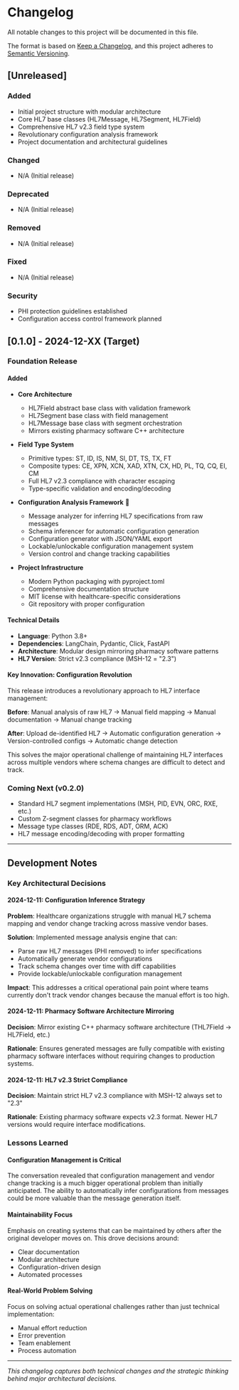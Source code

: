 # Changelog

All notable changes to this project will be documented in this file.

The format is based on [Keep a Changelog](https://keepachangelog.com/en/1.0.0/),
and this project adheres to [Semantic Versioning](https://semver.org/spec/v2.0.0.html).

## [Unreleased]

### Added
- Initial project structure with modular architecture
- Core HL7 base classes (HL7Message, HL7Segment, HL7Field)
- Comprehensive HL7 v2.3 field type system
- Revolutionary configuration analysis framework
- Project documentation and architectural guidelines

### Changed
- N/A (Initial release)

### Deprecated
- N/A (Initial release)

### Removed
- N/A (Initial release)

### Fixed
- N/A (Initial release)

### Security
- PHI protection guidelines established
- Configuration access control framework planned

## [0.1.0] - 2024-12-XX (Target)

### Foundation Release

#### Added
- **Core Architecture**
  - HL7Field abstract base class with validation framework
  - HL7Segment base class with field management
  - HL7Message base class with segment orchestration
  - Mirrors existing pharmacy software C++ architecture

- **Field Type System**
  - Primitive types: ST, ID, IS, NM, SI, DT, TS, TX, FT
  - Composite types: CE, XPN, XCN, XAD, XTN, CX, HD, PL, TQ, CQ, EI, CM
  - Full HL7 v2.3 compliance with character escaping
  - Type-specific validation and encoding/decoding

- **Configuration Analysis Framework** 🚀
  - Message analyzer for inferring HL7 specifications from raw messages
  - Schema inferencer for automatic configuration generation
  - Configuration generator with JSON/YAML export
  - Lockable/unlockable configuration management system
  - Version control and change tracking capabilities

- **Project Infrastructure**
  - Modern Python packaging with pyproject.toml
  - Comprehensive documentation structure
  - MIT license with healthcare-specific considerations
  - Git repository with proper configuration

#### Technical Details
- **Language**: Python 3.8+
- **Dependencies**: LangChain, Pydantic, Click, FastAPI
- **Architecture**: Modular design mirroring pharmacy software patterns
- **HL7 Version**: Strict v2.3 compliance (MSH-12 = "2.3")

#### Key Innovation: Configuration Revolution
This release introduces a revolutionary approach to HL7 interface management:

**Before**: Manual analysis of raw HL7 → Manual field mapping → Manual documentation → Manual change tracking

**After**: Upload de-identified HL7 → Automatic configuration generation → Version-controlled configs → Automatic change detection

This solves the major operational challenge of maintaining HL7 interfaces across multiple vendors where schema changes are difficult to detect and track.

### Coming Next (v0.2.0)
- Standard HL7 segment implementations (MSH, PID, EVN, ORC, RXE, etc.)
- Custom Z-segment classes for pharmacy workflows
- Message type classes (RDE, RDS, ADT, ORM, ACK)
- HL7 message encoding/decoding with proper formatting

---

## Development Notes

### Key Architectural Decisions

#### 2024-12-11: Configuration Inference Strategy
**Problem**: Healthcare organizations struggle with manual HL7 schema mapping and vendor change tracking across massive vendor bases.

**Solution**: Implemented message analysis engine that can:
- Parse raw HL7 messages (PHI removed) to infer specifications
- Automatically generate vendor configurations
- Track schema changes over time with diff capabilities
- Provide lockable/unlockable configuration management

**Impact**: This addresses a critical operational pain point where teams currently don't track vendor changes because the manual effort is too high.

#### 2024-12-11: Pharmacy Software Architecture Mirroring
**Decision**: Mirror existing C++ pharmacy software architecture (THL7Field → HL7Field, etc.)

**Rationale**: Ensures generated messages are fully compatible with existing pharmacy software interfaces without requiring changes to production systems.

#### 2024-12-11: HL7 v2.3 Strict Compliance
**Decision**: Maintain strict HL7 v2.3 compliance with MSH-12 always set to "2.3"

**Rationale**: Existing pharmacy software expects v2.3 format. Newer HL7 versions would require interface modifications.

### Lessons Learned

#### Configuration Management is Critical
The conversation revealed that configuration management and vendor change tracking is a much bigger operational problem than initially anticipated. The ability to automatically infer configurations from messages could be more valuable than the message generation itself.

#### Maintainability Focus
Emphasis on creating systems that can be maintained by others after the original developer moves on. This drove decisions around:
- Clear documentation
- Modular architecture
- Configuration-driven design
- Automated processes

#### Real-World Problem Solving
Focus on solving actual operational challenges rather than just technical implementation:
- Manual effort reduction
- Error prevention
- Team enablement
- Process automation

---

*This changelog captures both technical changes and the strategic thinking behind major architectural decisions.*